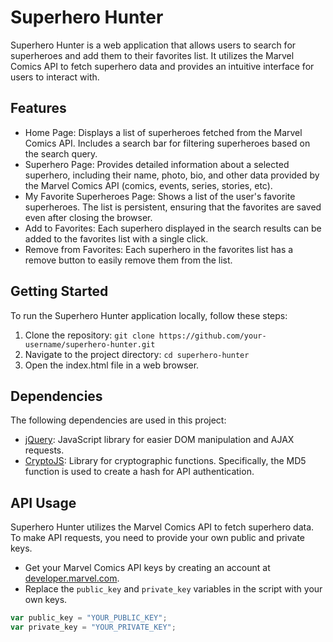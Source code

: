 # Superhero Hunter

Superhero Hunter is a web application that allows users to search for superheroes and add them to their favorites list. It utilizes the Marvel Comics API to fetch superhero data and provides an intuitive interface for users to interact with.

## Features

- Home Page: Displays a list of superheroes fetched from the Marvel Comics API. Includes a search bar for filtering superheroes based on the search query.
- Superhero Page: Provides detailed information about a selected superhero, including their name, photo, bio, and other data provided by the Marvel Comics API (comics, events, series, stories, etc).
- My Favorite Superheroes Page: Shows a list of the user's favorite superheroes. The list is persistent, ensuring that the favorites are saved even after closing the browser.
- Add to Favorites: Each superhero displayed in the search results can be added to the favorites list with a single click.
- Remove from Favorites: Each superhero in the favorites list has a remove button to easily remove them from the list.

## Getting Started

To run the Superhero Hunter application locally, follow these steps:

1. Clone the repository: `git clone https://github.com/your-username/superhero-hunter.git`
2. Navigate to the project directory: `cd superhero-hunter`
3. Open the index.html file in a web browser.

## Dependencies

The following dependencies are used in this project:

- [jQuery](https://jquery.com): JavaScript library for easier DOM manipulation and AJAX requests.
- [CryptoJS](https://cryptojs.gitbook.io/docs/): Library for cryptographic functions. Specifically, the MD5 function is used to create a hash for API authentication.

## API Usage

Superhero Hunter utilizes the Marvel Comics API to fetch superhero data. To make API requests, you need to provide your own public and private keys.

- Get your Marvel Comics API keys by creating an account at [developer.marvel.com](https://developer.marvel.com).
- Replace the `public_key` and `private_key` variables in the script with your own keys.

```javascript
var public_key = "YOUR_PUBLIC_KEY";
var private_key = "YOUR_PRIVATE_KEY";
